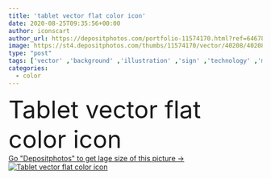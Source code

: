 ```yaml
---
title: 'tablet vector flat color icon'
date: 2020-08-25T09:35:56+00:00
author: iconscart
author_url: https://depositphotos.com/portfolio-11574170.html?ref=64678756
image: https://st4.depositphotos.com/thumbs/11574170/vector/40208/402082056/api_thumb_450.jpg?forcejpeg=true
type: "post"
tags: ['vector' ,'background' ,'illustration' ,'sign' ,'technology' ,'modern' ,'symbol' ,'icon' ,'service' ,'message' ,'button' ,'call' ,'cell' ,'communication' ,'contact' ,'device' ,'mobile' ,'phone' ,'telephone' ,'flat' ,'internet' ,'information' ,'clip' ,'web' ,'marketing' ,'tablet' ,'application' ,'site' ,'header' ,'gadget' ,'envelope' ,'send' ,'smartphone' ,'app' ]
categories: 
  - color
---
```

<div aling="center">
            <font size="60"> Tablet vector flat color icon</font>   
</div>
<div>
    <a href='https://st4.depositphotos.com/thumbs/11574170/vector/40208/402082056/api_thumb_450.jpg?forcejpeg=true?ref=64678756' target=_blank > Go "Depositphotos" to get lage size of this picture ->
        <img href='https://st4.depositphotos.com/thumbs/11574170/vector/40208/402082056/api_thumb_450.jpg?forcejpeg=true?ref=64678756' src='https://st4.depositphotos.com/11574170/40208/v/950/depositphotos_402082056-stock-illustration-tablet-vector-flat-color-icon.jpg?forcejpeg=true' alt='Tablet vector flat color icon' >
    </a>
</div>
